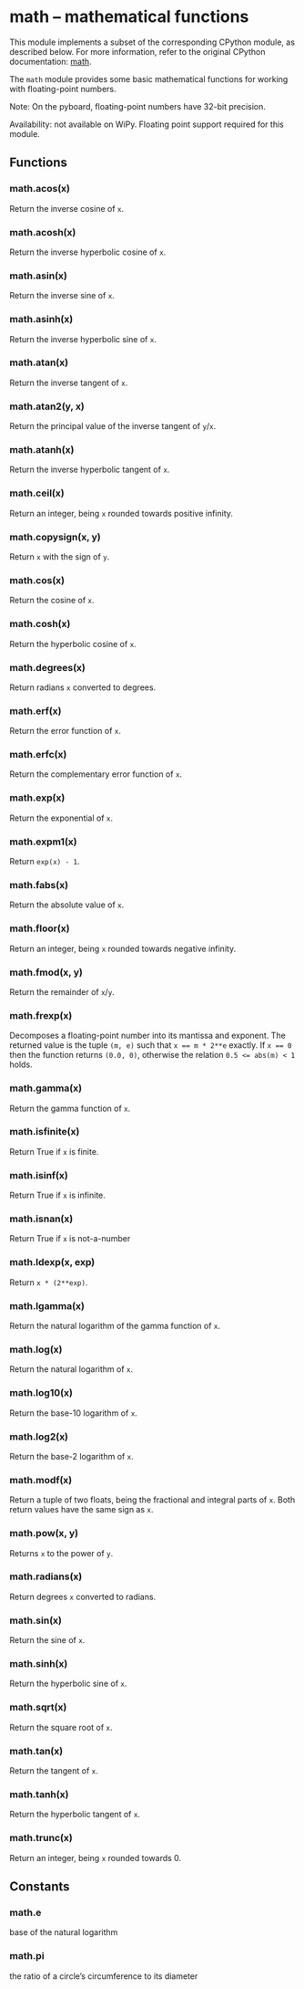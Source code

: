 math – mathematical functions
======


This module implements a subset of the corresponding CPython module, as described below. For more information, refer to the original CPython documentation: [math](https://docs.python.org/3.5/library/math.html#module-math).

The `math` module provides some basic mathematical functions for working with floating-point numbers.

Note: On the pyboard, floating-point numbers have 32-bit precision.

Availability: not available on WiPy. Floating point support required for this module.

## Functions

### math.acos(x)

Return the inverse cosine of `x`.

### math.acosh(x)

Return the inverse hyperbolic cosine of `x`.

### math.asin(x)

Return the inverse sine of `x`.

### math.asinh(x)

Return the inverse hyperbolic sine of `x`.

### math.atan(x)

Return the inverse tangent of `x`.

### math.atan2(y, x)

Return the principal value of the inverse tangent of `y`/`x`.

### math.atanh(x)

Return the inverse hyperbolic tangent of `x`.

### math.ceil(x)

Return an integer, being `x` rounded towards positive infinity.

### math.copysign(x, y)

Return `x` with the sign of `y`.

### math.cos(x)

Return the cosine of `x`.


### math.cosh(x)

Return the hyperbolic cosine of `x`.

### math.degrees(x)

Return radians `x` converted to degrees.

### math.erf(x)

Return the error function of `x`.

### math.erfc(x)

Return the complementary error function of `x`.

### math.exp(x)

Return the exponential of `x`.

### math.expm1(x)

Return `exp(x) - 1`.

### math.fabs(x)

Return the absolute value of `x`.

### math.floor(x)

Return an integer, being `x` rounded towards negative infinity.

### math.fmod(x, y)

Return the remainder of `x`/`y`.

### math.frexp(x)

Decomposes a floating-point number into its mantissa and exponent. The returned value is the tuple `(m, e)` such that `x == m * 2**e` exactly. If `x == 0` then the function returns `(0.0, 0)`, otherwise the relation `0.5 <= abs(m) < 1` holds.

### math.gamma(x)

Return the gamma function of `x`.

### math.isfinite(x)

Return True if `x` is finite.

### math.isinf(x)

Return True if `x` is infinite.

### math.isnan(x)

Return True if `x` is not-a-number

### math.ldexp(x, exp)

Return `x * (2**exp)`.

### math.lgamma(x)

Return the natural logarithm of the gamma function of `x`.

### math.log(x)

Return the natural logarithm of `x`.

### math.log10(x)

Return the base-10 logarithm of `x`.

### math.log2(x)

Return the base-2 logarithm of `x`.

### math.modf(x)

Return a tuple of two floats, being the fractional and integral parts of `x`. Both return values have the same sign as `x`.

### math.pow(x, y)

Returns `x` to the power of `y`.

### math.radians(x)

Return degrees `x` converted to radians.

### math.sin(x)

Return the sine of `x`.

### math.sinh(x)

Return the hyperbolic sine of `x`.

### math.sqrt(x)

Return the square root of `x`.

### math.tan(x)

Return the tangent of `x`.

### math.tanh(x)

Return the hyperbolic tangent of `x`.

### math.trunc(x)

Return an integer, being `x` rounded towards 0.

## Constants

### math.e

base of the natural logarithm

### math.pi

the ratio of a circle’s circumference to its diameter

